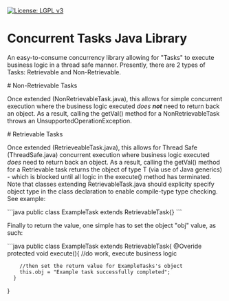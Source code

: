 [![License: LGPL v3](https://img.shields.io/badge/License-LGPL%20v3-blue.svg)](https://www.gnu.org/licenses/lgpl-3.0)
# Concurrent Tasks Java Library
<p>An easy-to-consume concurrency library allowing for "Tasks" to execute business logic in a thread safe manner. Presently, there are 2 types of Tasks: Retrievable and Non-Retrievable.</p>
# Non-Retrievable Tasks
<p>Once extended (NonRetrievableTask.java), this allows for simple concurrent execution where the business logic executed <i>does <b>not</b></i> need to return back an object. As a result, calling the getVal() method for a NonRetrievableTask throws an UnsupportedOperationException.</p>
# Retrievable Tasks
<p>Once extended (RetrieveableTask.java), this allows for Thread Safe (ThreadSafe.java) concurrent execution where business logic executed <i>does</i> need to return back an object. As a result, calling the getVal() method for a Retrievable task returns the object of type T (via use of Java generics) - which is blocked until all logic in the execute() method has terminated. Note that classes extending RetrievableTask.java should explicity specify object type in the class declaration to enable compile-type type checking. See example:</p>
```java
  public class ExampleTask extends RetrievableTask<String>{}
```
<p>Finally to return the value, one simple has to set the object "obj" value, as such:</p>
```java
  public class ExampleTask extends RetrievableTask<String>{
      @Overide
      protected void execute(){
        //do work, execute business logic
        
        //then set the return value for ExampleTasks's object
        this.obj = "Example task successfully completed";
      }
  }
```
